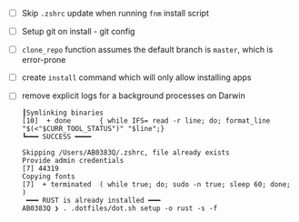 - [ ] Skip `.zshrc` update when running `fnm` install script
- [ ] Setup git on install - git config
- [ ] `clone_repo` function assumes the default branch is `master`, which is error-prone
- [ ] create `install` command which will only allow installing apps
- [ ] remove explicit logs for a background processes on Darwin

      ┃Symlinking binaries
      [10]  + done       { while IFS= read -r line; do; format_line "$(<"$CURR_TOOL_STATUS")" "$line";}
      ┗━━━ SUCCESS ━━━━

      Skipping /Users/AB0383Q/.zshrc, file already exists
      Provide admin credentials
      [7] 44319
      Copying fonts
      [7]  + terminated  ( while true; do; sudo -n true; sleep 60; done; )
       ━━━ RUST is already installed ━━━
      AB0383Q ❯ . .dotfiles/dot.sh setup -o rust -s -f
